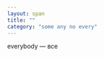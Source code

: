 ```yaml
---
layout: span
title: ""
category: "some any no every"
---
```

<section class='rules'><span><p>everybody — все</p></span></section>